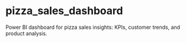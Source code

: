 # pizza_sales_dashboard
Power BI dashboard for pizza sales insights: KPIs, customer trends, and product analysis.
